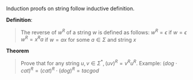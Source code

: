Induction proofs on string follow inductive definition. 

**Definition**: 
>The reverse of $w^R$ of a string $w$ is defined as follows: 
>$w^R=\epsilon$ if $w=\epsilon$ 
>$w^R=x^Ra$ if $w=ax$ for some $a\in \Sigma$ and string $x$  

**Theorem**
> Prove that for any string $u,v \in \Sigma ^*, (uv)^R=v^Ru^R$.
> Example: $(dog \cdot cat)^R =(cat)^R \cdot (dog)^R=tacgod$


